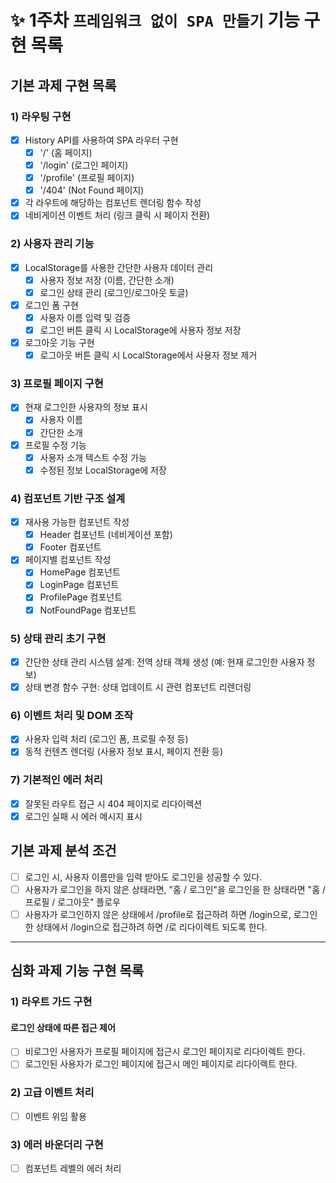 # ✨ 1주차 `프레임워크 없이 SPA 만들기` 기능 구현 목록

## 기본 과제 구현 목록

### 1) 라우팅 구현 

- [x] History API를 사용하여 SPA 라우터 구현
  - [x] '/' (홈 페이지)
  - [x] '/login' (로그인 페이지)
  - [x] '/profile' (프로필 페이지)
  - [x] '/404' (Not Found 페이지)
- [x] 각 라우트에 해당하는 컴포넌트 렌더링 함수 작성
- [x] 네비게이션 이벤트 처리 (링크 클릭 시 페이지 전환)

### 2) 사용자 관리 기능

- [x] LocalStorage를 사용한 간단한 사용자 데이터 관리
    - [x] 사용자 정보 저장 (이름, 간단한 소개)
    - [x] 로그인 상태 관리 (로그인/로그아웃 토글)
- [x] 로그인 폼 구현
    - [x] 사용자 이름 입력 및 검증
    - [x] 로그인 버튼 클릭 시 LocalStorage에 사용자 정보 저장
- [x] 로그아웃 기능 구현
    - [x] 로그아웃 버튼 클릭 시 LocalStorage에서 사용자 정보 제거

### 3) 프로필 페이지 구현

- [x] 현재 로그인한 사용자의 정보 표시
    - [x] 사용자 이름
    - [x] 간단한 소개
- [x] 프로필 수정 기능
    - [x] 사용자 소개 텍스트 수정 가능
    - [x] 수정된 정보 LocalStorage에 저장

### 4) 컴포넌트 기반 구조 설계

- [x] 재사용 가능한 컴포넌트 작성
    - [x] Header 컴포넌트 (네비게이션 포함)
    - [x] Footer 컴포넌트
- [x] 페이지별 컴포넌트 작성
    - [x] HomePage 컴포넌트
    - [x] LoginPage 컴포넌트
    - [x] ProfilePage 컴포넌트
    - [x] NotFoundPage 컴포넌트

### 5) 상태 관리 초기 구현

- [x] 간단한 상태 관리 시스템 설계: 전역 상태 객체 생성 (예: 현재 로그인한 사용자 정보)
- [x] 상태 변경 함수 구현: 상태 업데이트 시 관련 컴포넌트 리렌더링

### 6) 이벤트 처리 및 DOM 조작

- [x] 사용자 입력 처리 (로그인 폼, 프로필 수정 등)
- [x] 동적 컨텐츠 렌더링 (사용자 정보 표시, 페이지 전환 등)

### 7) 기본적인 에러 처리

- [x] 잘못된 라우트 접근 시 404 페이지로 리다이렉션
- [x] 로그인 실패 시 에러 메시지 표시

## 기본 과제 분석 조건

- [ ] 로그인 시, 사용자 이름만을 입력 받아도 로그인을 성공할 수 있다.
- [ ] 사용자가 로그인을 하지 않은 상태라면, "홈 / 로그인"을 로그인을 한 상태라면  "홈 / 프로필 / 로그아웃" 플로우
- [ ] 사용자가 로그인하지 않은 상태에서 /profile로 접근하려 하면 /login으로, 로그인한 상태에서 /login으로 접근하려 하면 /로 리다이렉트 되도록 한다.

------

## 심화 과제 기능 구현 목록
### 1) 라우트 가드 구현

#### 로그인 상태에 따른 접근 제어

- [ ] 비로그인 사용자가 프로필 페이지에 접근시 로그인 페이지로 리다이렉트 한다.
- [ ] 로그인된 사용자가 로그인 페이지에 접근시 메인 페이지로 리다이렉트 한다.

### 2) 고급 이벤트 처리

- [ ] 이벤트 위임 활용

### 3) 에러 바운더리 구현

- [ ] 컴포넌트 레벨의 에러 처리